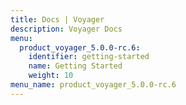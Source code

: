 ```yaml
---
title: Docs | Voyager
description: Voyager Docs
menu:
  product_voyager_5.0.0-rc.6:
    identifier: getting-started
    name: Getting Started
    weight: 10
menu_name: product_voyager_5.0.0-rc.6
---
```

